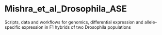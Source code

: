 # Mishra_et_al_Drosophila_ASE

Scripts, data and workflows for genomics, differential expression and allele-specific expression in F1 hybrids of two Drosophila populations
